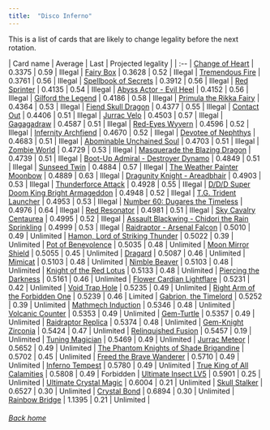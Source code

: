 ```yaml
---
title:  "Disco Inferno"
---
```


This is a list of cards that are likely to change legality before the next rotation.

| Card name | Average | Last | Projected legality |
| :-- |
[Change of Heart](https://db.ygoprodeck.com/card/?search=Change%20of%20Heart) | 0.3375 | 0.59 | Illegal |
[Fairy Box](https://db.ygoprodeck.com/card/?search=Fairy%20Box) | 0.3628 | 0.52 | Illegal |
[Tremendous Fire](https://db.ygoprodeck.com/card/?search=Tremendous%20Fire) | 0.3761 | 0.56 | Illegal |
[Spellbook of Secrets](https://db.ygoprodeck.com/card/?search=Spellbook%20of%20Secrets) | 0.3912 | 0.56 | Illegal |
[Red Sprinter](https://db.ygoprodeck.com/card/?search=Red%20Sprinter) | 0.4135 | 0.54 | Illegal |
[Abyss Actor - Evil Heel](https://db.ygoprodeck.com/card/?search=Abyss%20Actor%20-%20Evil%20Heel) | 0.4152 | 0.56 | Illegal |
[Gilford the Legend](https://db.ygoprodeck.com/card/?search=Gilford%20the%20Legend) | 0.4186 | 0.58 | Illegal |
[Primula the Rikka Fairy](https://db.ygoprodeck.com/card/?search=Primula%20the%20Rikka%20Fairy) | 0.4364 | 0.53 | Illegal |
[Fiend Skull Dragon](https://db.ygoprodeck.com/card/?search=Fiend%20Skull%20Dragon) | 0.4377 | 0.55 | Illegal |
[Contact Out](https://db.ygoprodeck.com/card/?search=Contact%20Out) | 0.4406 | 0.51 | Illegal |
[Jurrac Velo](https://db.ygoprodeck.com/card/?search=Jurrac%20Velo) | 0.4503 | 0.57 | Illegal |
[Gagagadraw](https://db.ygoprodeck.com/card/?search=Gagagadraw) | 0.4587 | 0.51 | Illegal |
[Red-Eyes Wyvern](https://db.ygoprodeck.com/card/?search=Red-Eyes%20Wyvern) | 0.4596 | 0.52 | Illegal |
[Infernity Archfiend](https://db.ygoprodeck.com/card/?search=Infernity%20Archfiend) | 0.4670 | 0.52 | Illegal |
[Devotee of Nephthys](https://db.ygoprodeck.com/card/?search=Devotee%20of%20Nephthys) | 0.4683 | 0.51 | Illegal |
[Abominable Unchained Soul](https://db.ygoprodeck.com/card/?search=Abominable%20Unchained%20Soul) | 0.4703 | 0.51 | Illegal |
[Zombie World](https://db.ygoprodeck.com/card/?search=Zombie%20World) | 0.4729 | 0.53 | Illegal |
[Masquerade the Blazing Dragon](https://db.ygoprodeck.com/card/?search=Masquerade%20the%20Blazing%20Dragon) | 0.4739 | 0.51 | Illegal |
[Boot-Up Admiral - Destroyer Dynamo](https://db.ygoprodeck.com/card/?search=Boot-Up%20Admiral%20-%20Destroyer%20Dynamo) | 0.4849 | 0.51 | Illegal |
[Sunseed Twin](https://db.ygoprodeck.com/card/?search=Sunseed%20Twin) | 0.4884 | 0.57 | Illegal |
[The Weather Painter Moonbow](https://db.ygoprodeck.com/card/?search=The%20Weather%20Painter%20Moonbow) | 0.4889 | 0.63 | Illegal |
[Dragunity Knight - Areadbhair](https://db.ygoprodeck.com/card/?search=Dragunity%20Knight%20-%20Areadbhair) | 0.4903 | 0.53 | Illegal |
[Thunderforce Attack](https://db.ygoprodeck.com/card/?search=Thunderforce%20Attack) | 0.4928 | 0.55 | Illegal |
[D/D/D Super Doom King Bright Armageddon](https://db.ygoprodeck.com/card/?search=D/D/D%20Super%20Doom%20King%20Bright%20Armageddon) | 0.4948 | 0.52 | Illegal |
[T.G. Trident Launcher](https://db.ygoprodeck.com/card/?search=T.G.%20Trident%20Launcher) | 0.4953 | 0.53 | Illegal |
[Number 60: Dugares the Timeless](https://db.ygoprodeck.com/card/?search=Number%2060:%20Dugares%20the%20Timeless) | 0.4976 | 0.64 | Illegal |
[Red Resonator](https://db.ygoprodeck.com/card/?search=Red%20Resonator) | 0.4981 | 0.51 | Illegal |
[Sky Cavalry Centaurea](https://db.ygoprodeck.com/card/?search=Sky%20Cavalry%20Centaurea) | 0.4995 | 0.52 | Illegal |
[Assault Blackwing - Chidori the Rain Sprinkling](https://db.ygoprodeck.com/card/?search=Assault%20Blackwing%20-%20Chidori%20the%20Rain%20Sprinkling) | 0.4999 | 0.53 | Illegal |
[Raidraptor - Arsenal Falcon](https://db.ygoprodeck.com/card/?search=Raidraptor%20-%20Arsenal%20Falcon) | 0.5010 | 0.49 | Unlimited |
[Hamon, Lord of Striking Thunder](https://db.ygoprodeck.com/card/?search=Hamon,%20Lord%20of%20Striking%20Thunder) | 0.5022 | 0.39 | Unlimited |
[Pot of Benevolence](https://db.ygoprodeck.com/card/?search=Pot%20of%20Benevolence) | 0.5035 | 0.48 | Unlimited |
[Moon Mirror Shield](https://db.ygoprodeck.com/card/?search=Moon%20Mirror%20Shield) | 0.5055 | 0.45 | Unlimited |
[Dragard](https://db.ygoprodeck.com/card/?search=Dragard) | 0.5087 | 0.46 | Unlimited |
[Mimicat](https://db.ygoprodeck.com/card/?search=Mimicat) | 0.5103 | 0.48 | Unlimited |
[Nimble Beaver](https://db.ygoprodeck.com/card/?search=Nimble%20Beaver) | 0.5103 | 0.48 | Unlimited |
[Knight of the Red Lotus](https://db.ygoprodeck.com/card/?search=Knight%20of%20the%20Red%20Lotus) | 0.5133 | 0.48 | Unlimited |
[Piercing the Darkness](https://db.ygoprodeck.com/card/?search=Piercing%20the%20Darkness) | 0.5161 | 0.46 | Unlimited |
[Flower Cardian Lightflare](https://db.ygoprodeck.com/card/?search=Flower%20Cardian%20Lightflare) | 0.5231 | 0.42 | Unlimited |
[Void Trap Hole](https://db.ygoprodeck.com/card/?search=Void%20Trap%20Hole) | 0.5235 | 0.49 | Unlimited |
[Right Arm of the Forbidden One](https://db.ygoprodeck.com/card/?search=Right%20Arm%20of%20the%20Forbidden%20One) | 0.5239 | 0.46 | Limited |
[Gabrion, the Timelord](https://db.ygoprodeck.com/card/?search=Gabrion,%20the%20Timelord) | 0.5252 | 0.39 | Unlimited |
[Mathmech Induction](https://db.ygoprodeck.com/card/?search=Mathmech%20Induction) | 0.5346 | 0.48 | Unlimited |
[Volcanic Counter](https://db.ygoprodeck.com/card/?search=Volcanic%20Counter) | 0.5353 | 0.49 | Unlimited |
[Gem-Turtle](https://db.ygoprodeck.com/card/?search=Gem-Turtle) | 0.5357 | 0.49 | Unlimited |
[Raidraptor Replica](https://db.ygoprodeck.com/card/?search=Raidraptor%20Replica) | 0.5374 | 0.48 | Unlimited |
[Gem-Knight Zirconia](https://db.ygoprodeck.com/card/?search=Gem-Knight%20Zirconia) | 0.5424 | 0.47 | Unlimited |
[Relinquished Fusion](https://db.ygoprodeck.com/card/?search=Relinquished%20Fusion) | 0.5457 | 0.19 | Unlimited |
[Tuning Magician](https://db.ygoprodeck.com/card/?search=Tuning%20Magician) | 0.5469 | 0.49 | Unlimited |
[Jurrac Meteor](https://db.ygoprodeck.com/card/?search=Jurrac%20Meteor) | 0.5652 | 0.49 | Unlimited |
[The Phantom Knights of Shade Brigandine](https://db.ygoprodeck.com/card/?search=The%20Phantom%20Knights%20of%20Shade%20Brigandine) | 0.5702 | 0.45 | Unlimited |
[Freed the Brave Wanderer](https://db.ygoprodeck.com/card/?search=Freed%20the%20Brave%20Wanderer) | 0.5710 | 0.49 | Unlimited |
[Inferno Tempest](https://db.ygoprodeck.com/card/?search=Inferno%20Tempest) | 0.5780 | 0.49 | Unlimited |
[True King of All Calamities](https://db.ygoprodeck.com/card/?search=True%20King%20of%20All%20Calamities) | 0.5808 | 0.49 | Forbidden |
[Ultimate Insect LV5](https://db.ygoprodeck.com/card/?search=Ultimate%20Insect%20LV5) | 0.5901 | 0.25 | Unlimited |
[Ultimate Crystal Magic](https://db.ygoprodeck.com/card/?search=Ultimate%20Crystal%20Magic) | 0.6004 | 0.21 | Unlimited |
[Skull Stalker](https://db.ygoprodeck.com/card/?search=Skull%20Stalker) | 0.6527 | 0.30 | Unlimited |
[Crystal Bond](https://db.ygoprodeck.com/card/?search=Crystal%20Bond) | 0.6894 | 0.30 | Unlimited |
[Rainbow Bridge](https://db.ygoprodeck.com/card/?search=Rainbow%20Bridge) | 1.1395 | 0.21 | Unlimited |

###### [Back home](index)